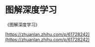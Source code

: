 # 图解深度学习
《图解深度学习》

[https://zhuanlan.zhihu.com/p/61728242](https://zhuanlan.zhihu.com/p/61728242)























